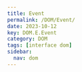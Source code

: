 ```yaml
---
title: Event
permalink: /DOM/Event/
date: 2023-10-12
key: DOM.E.Event
category: DOM
tags: [interface dom]
sidebar:
  nav: dom
---
```

